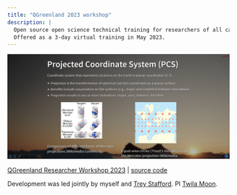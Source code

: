 ```yaml
---
title: "QGreenland 2023 workshop"
description: |
  Open source open science technical training for researchers of all career levels.
  Offered as a 3-day virtual training in May 2023.
---
```


![Example slide from QGreenland Researcher Workshop 2023](qgreenland-researcher-workshop-example-slide.png)

[QGreenland Researcher Workshop 2023](https://qgreenland-workshop-2023-researcher.github.io/)
|
[source code](https://github.com/qgreenland-workshop-2023-researcher/qgreenland-workshop-2023-researcher.github.io)

Development was led jointly by myself and
[Trey Stafford](https://github.com/trey-stafford).
PI [Twila Moon](https://nsidc.org/about/about-nsidc/what-we-do/our-people/twila_moon).
